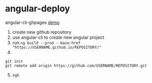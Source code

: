 # angular-deploy
angular-cli-ghpages [demo](https://justforuse.github.io/angular-deploy/)

1. create new github repository
2. use angular-cli to create new angular project
3. run `ng build --prod --base-href "https://USERNAME.github.io/REPOSITORY/"`
4. 
```
git init
git remote add origin https://github.com/USERNAME/REPOSITORY.git
```
5. `ngh`

